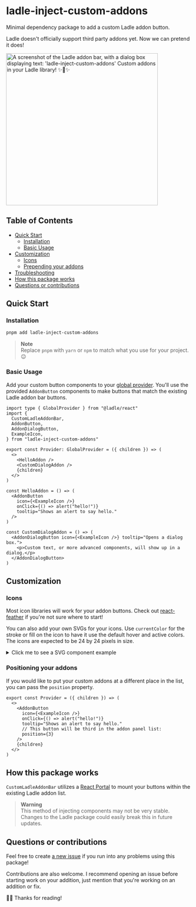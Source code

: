 # ladle-inject-custom-addons

Minimal dependency package to add a custom Ladle addon button.

Ladle doesn't officially support third party addons yet. Now we can pretend it does!

<img width="412" alt="A screenshot of the Ladle addon bar, with a dialog box displaying text: 'ladle-inject-custom-addons' Custom addons in your Ladle library! ✨🐙✨" src="https://github.com/hiddenist/ladle-inject-custom-addons/assets/563879/71761606-235a-41ab-80e0-dcfb1001f5ad">

## Table of Contents

- [Quick Start](#quick-start)
  - [Installation](#installation)
  - [Basic Usage](#basic-usage)
- [Customization](#customization)
  - [Icons](#icons)
  - [Prepending your addons](#prepending-your-addons)
- [Troubleshooting](#troubleshooting)
- [How this package works](#how-this-package-works)
- [Questions or contributions](#questions-or-contributions)

## Quick Start

### Installation

```sh
pnpm add ladle-inject-custom-addons
```

> **Note** <br />
> Replace `pnpm` with `yarn` or `npm` to match what you use for your project. 😉

### Basic Usage

Add your custom button components to your [global provider](https://ladle.dev/docs/providers). You'll use the provided `AddonButton` components to make buttons that match the existing Ladle addon bar buttons.

```tsx
import type { GlobalProvider } from "@ladle/react"
import {
  CustomLadleAddonBar,
  AddonButton,
  AddonDialogButton,
  ExampleIcon,
} from "ladle-inject-custom-addons"

export const Provider: GlobalProvider = ({ children }) => (
  <>
    <HelloAddon />
    <CustomDialogAddon />
    {children}
  </>
)

const HelloAddon = () => (
  <AddonButton
    icon={<ExampleIcon />}
    onClick={() => alert("hello!")}
    tooltip="Shows an alert to say hello."
  />
)

const CustomDialogAddon = () => (
  <AddonDialogButton icon={<ExampleIcon />} tooltip="Opens a dialog box.">
    <p>Custom text, or more advanced components, will show up in a dialog.</p>
  </AddonDialogButton>
)
```

## Customization

### Icons

Most icon libraries will work for your addon buttons. Check out [react-feather](https://github.com/feathericons/react-feather) if you're not sure where to start!

You can also add your own SVGs for your icons. Use `currentColor` for the stroke or fill on the icon to have it use the default hover and active colors. The icons are expected to be 24 by 24 pixels in size.

<details><summary>Click me to see a SVG component example</summary>

```tsx
const MyIcon = () => (
  <svg
    width={24}
    height={24}
    strokeWidth={2}
    viewport="0 0 24 24"
    stroke="currentcolor"
  >
    <ellipse cx="12" cy="12" rx="10" ry="10" />
  </svg>
)
```

</details>

### Positioning your addons

If you would like to put your custom addons at a different place in the list, you can pass the `position` property.

```tsx
export const Provider = ({ children }) => (
  <>
    <AddonButton
      icon={<ExampleIcon />}
      onClick={() => alert("hello!")}
      tooltip="Shows an alert to say hello."
      // This button will be third in the addon panel list:
      position={3}
    />
    {children}
  </>
)
```

## How this package works

`CustomLadleAddonBar` utilizes a [React Portal](https://react.dev/reference/react-dom/createPortal) to mount your buttons within the existing Ladle addon list.

> **Warning** <br />
> This method of injecting components may not be very stable. Changes to the Ladle package could easily break this in future updates.

## Questions or contributions

Feel free to create [a new issue](https://github.com/hiddenist/ladle-inject-custom-addons/issues) if you run into any problems using this package!

Contributions are also welcome. I recommend opening an issue before starting work on your addition, just mention that you're working on an addition or fix.

🫶🏻 Thanks for reading!
